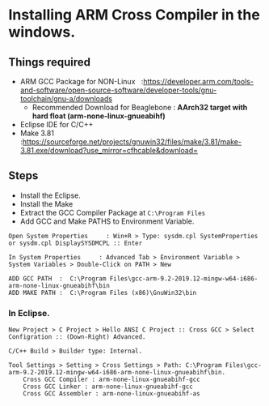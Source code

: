 # Installing ARM Cross Compiler in the windows.
## Things required
- ARM GCC Package for NON-Linux &nbsp;&nbsp;:https://developer.arm.com/tools-and-software/open-source-software/developer-tools/gnu-toolchain/gnu-a/downloads
  - Recommended Download for Beaglebone : **AArch32 target with hard float (arm-none-linux-gnueabihf)**
- Eclipse IDE for C/C++
- Make 3.81 &nbsp;&nbsp;&nbsp; :https://sourceforge.net/projects/gnuwin32/files/make/3.81/make-3.81.exe/download?use_mirror=cfhcable&download=
## Steps
- Install the Eclipse.
- Install the Make
- Extract the GCC Compiler Package at ```C:\Program Files```
- Add GCC and Make PATHS to Environment Variable.
```
Open System Properties     : Win+R > Type: sysdm.cpl SystemProperties or sysdm.cpl DisplaySYSDMCPL :: Enter
```
```
In System Properties     : Advanced Tab > Environment Variable > System Variables > Double-Click on PATH > New
```

```
ADD GCC PATH  :  C:\Program Files\gcc-arm-9.2-2019.12-mingw-w64-i686-arm-none-linux-gnueabihf\bin
ADD MAKE PATH :  C:\Program Files (x86)\GnuWin32\bin
```
### In Eclipse.
```
New Project > C Project > Hello ANSI C Project :: Cross GCC > Select Configration :: (Down-Right) Advanced.
```
```
C/C++ Build > Builder type: Internal.

Tool Settings > Setting > Cross Settings > Path: C:\Program Files\gcc-arm-9.2-2019.12-mingw-w64-i686-arm-none-linux-gnueabihf\bin.
    Cross GCC Compiler : arm-none-linux-gnueabihf-gcc
    Cross GCC Linker : arm-none-linux-gnueabihf-gcc
    Cross GCC Assembler : arm-none-linux-gnueabihf-as
```
